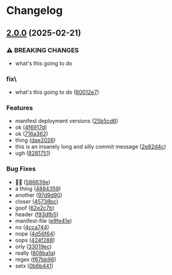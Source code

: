 # Changelog

## [2.0.0](https://github.com/jfreeland/nx-example/compare/prod-v1.0.0...prod-v2.0.0) (2025-02-21)


### ⚠ BREAKING CHANGES

* what's this going to do

### fix\

* what's this going to do ([60012e7](https://github.com/jfreeland/nx-example/commit/60012e7d015daffc2a860330747ca774ae5972bc))


### Features

* manifest deployment versions ([25b5cd6](https://github.com/jfreeland/nx-example/commit/25b5cd6b1216f638c85d770a978c7b8a145db254))
* ok ([4f6917d](https://github.com/jfreeland/nx-example/commit/4f6917d7b3a2705111c7525a0bf8feea24a592ba))
* ok ([716a362](https://github.com/jfreeland/nx-example/commit/716a362623c94ae096c005ea557371f7b5f5d284))
* thing ([dae2026](https://github.com/jfreeland/nx-example/commit/dae2026f2d37c2da778887edfd46a6bb1d2279b2))
* this is an insanely long and silly commit message ([2e82d4c](https://github.com/jfreeland/nx-example/commit/2e82d4cfb3f016050fa0e2f7a7cd45fac8a251b8))
* ugh ([8281751](https://github.com/jfreeland/nx-example/commit/8281751bfea9cdd3ca00f4e73ba4513519c3398a))


### Bug Fixes

* 🤦‍♂️ ([586639e](https://github.com/jfreeland/nx-example/commit/586639e5c6acd8a1bbe1b80f3f6c75cf91333d0f))
* a thing ([4884359](https://github.com/jfreeland/nx-example/commit/48843590bf475a85963a679a28a90b18deaa1b10))
* another ([97d9d90](https://github.com/jfreeland/nx-example/commit/97d9d90c5ee0dc46321c0af2dca63087093a2344))
* closer ([45738bc](https://github.com/jfreeland/nx-example/commit/45738bcc1cc38c76a5759ca4579771f7aab1ac2a))
* goof ([62e2c7b](https://github.com/jfreeland/nx-example/commit/62e2c7bafc39698c78475d430d3059f6b3d6b7fb))
* header ([f93dfb5](https://github.com/jfreeland/nx-example/commit/f93dfb5f9fef7289024db06fef48d14ed9df903d))
* manifest-file ([e9fe41e](https://github.com/jfreeland/nx-example/commit/e9fe41e00a19a22f95632db2da2ff425dfe3c3e8))
* no ([4cca744](https://github.com/jfreeland/nx-example/commit/4cca74406b35c457bdeb81516c56cb38ed6f65c9))
* nope ([4d56f64](https://github.com/jfreeland/nx-example/commit/4d56f6452a841940e436c4c9d6419c0c2a480ad3))
* oops ([424f288](https://github.com/jfreeland/nx-example/commit/424f288a3ddebb91e06bad6186e184dd4d241953))
* orly ([33019ec](https://github.com/jfreeland/nx-example/commit/33019ec863e725f5cd38ae7686cdbee63ceb0404))
* really ([808ba1a](https://github.com/jfreeland/nx-example/commit/808ba1aef57ab61b31e6269137cd8f7c42475cd0))
* regex ([f67bb96](https://github.com/jfreeland/nx-example/commit/f67bb962c142aad88d4cfdfe6b229a84d4053e0f))
* setx ([0b6b441](https://github.com/jfreeland/nx-example/commit/0b6b44193846a17c41d6f9fa32058da136315c42))
